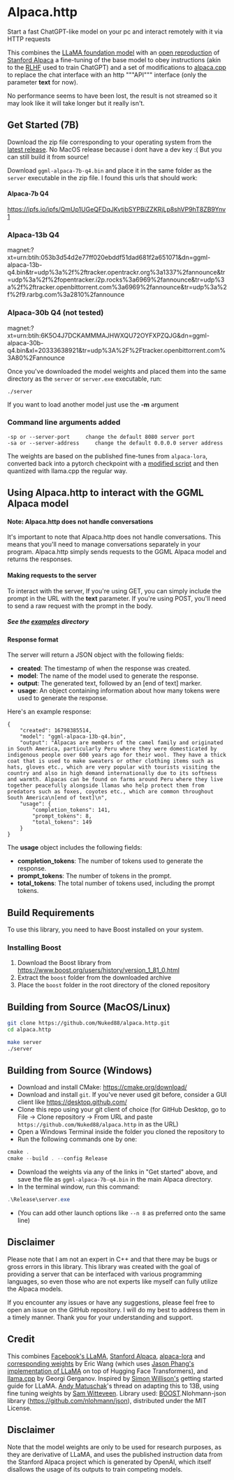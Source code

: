 # Alpaca.http

Start a fast ChatGPT-like model on your pc and interact remotely with it via HTTP requests

This combines the [LLaMA foundation model](https://github.com/facebookresearch/llama) with an [open reproduction](https://github.com/tloen/alpaca-lora) of [Stanford Alpaca](https://github.com/tatsu-lab/stanford_alpaca) a fine-tuning of the base model to obey instructions (akin to the [RLHF](https://huggingface.co/blog/rlhf) used to train ChatGPT) and a set of modifications to [alpaca.cpp]( https://github.com/antimatter15/alpaca.cpp) to replace the chat interface with an http """API""" interface (only the parameter **text** for now).

No performance seems to have been lost, the result is not streamed so it may look like it will take longer but it really isn't.

## Get Started (7B)


Download the zip file corresponding to your operating system from the [latest release](https://github.com/nuked88/alpaca.http/releases/latest). No MacOS release because i dont have a dev key :(  But you can still build it from source! 

Download `ggml-alpaca-7b-q4.bin` and place it in the same folder as the `server` executable in the zip file. I found this urls that should work: 

#### Alpaca-7b Q4
https://ipfs.io/ipfs/QmUp1UGeQFDqJKvtjbSYPBiZZKRjLp8shVP9hT8ZB9Ynv1

### Alpaca-13b Q4
magnet:?xt=urn:btih:053b3d54d2e77ff020ebddf51dad681f2a651071&dn=ggml-alpaca-13b-q4.bin&tr=udp%3a%2f%2ftracker.opentrackr.org%3a1337%2fannounce&tr=udp%3a%2f%2fopentracker.i2p.rocks%3a6969%2fannounce&tr=udp%3a%2f%2ftracker.openbittorrent.com%3a6969%2fannounce&tr=udp%3a%2f%2f9.rarbg.com%3a2810%2fannounce

### Alpaca-30b Q4 (not tested)
magnet:?xt=urn:btih:6K5O4J7DCKAMMMAJHWXQU72OYFXPZQJG&dn=ggml-alpaca-30b-q4.bin&xl=20333638921&tr=udp%3A%2F%2Ftracker.openbittorrent.com%3A80%2Fannounce


Once you've downloaded the model weights and placed them into the same directory as the `server` or `server.exe` executable, run:

```
./server
```

If you want to load another model just use the **-m** argument

### Command line arguments added
```
-sp or --server-port     change the default 8080 server port
-sa or --server-address     change the default 0.0.0.0 server address
```


The weights are based on the published fine-tunes from `alpaca-lora`, converted back into a pytorch checkpoint with a [modified script](https://github.com/tloen/alpaca-lora/pull/19) and then quantized with llama.cpp the regular way. 

## Using Alpaca.http to interact with the GGML Alpaca model

#### Note: Alpaca.http does not handle conversations
It's important to note that Alpaca.http does not handle conversations. This means that you'll need to manage conversations separately in your program. Alpaca.http simply sends requests to the GGML Alpaca model and returns the responses.

#### Making requests to the server
To interact with the server, If you're using GET, you can simply include the prompt in the URL with the **text** parameter. If you're using POST, you'll need to send a raw request with the prompt in the body.

##### See the [examples](https://github.com/Nuked88/alpaca.http/tree/master/examples) directory

#### Response format
The server will return a JSON object with the following fields:

* **created**: The timestamp of when the response was created.
* **model**: The name of the model used to generate the response.
* **output**: The generated text, followed by an [end of text] marker.
* **usage**: An object containing information about how many tokens were used to generate the response.


Here's an example response:

```
{
    "created": 16798385514,
    "model": "ggml-alpaca-13b-q4.bin",
    "output": "Alpacas are members of the camel family and originated in South America, particularly Peru where they were domesticated by indigenous people over 600 years ago for their wool. They have a thick coat that is used to make sweaters or other clothing items such as hats, gloves etc., which are very popular with tourists visiting the country and also in high demand internationally due to its softness and warmth. Alpacas can be found on farms around Peru where they live together peacefully alongside llamas who help protect them from predators such as foxes, coyotes etc., which are common throughout South America\n[end of text]\n",
    "usage": {
        "completion_tokens": 141,
        "prompt_tokens": 8,
        "total_tokens": 149
    }
}
```

The **usage** object includes the following fields:

* **completion_tokens**: The number of tokens used to generate the response.
* **prompt_tokens**: The number of tokens in the prompt.
* **total_tokens**: The total number of tokens used, including the prompt tokens.





## Build Requirements

To use this library, you need to have Boost installed on your system.

### Installing Boost

1. Download the Boost library from https://www.boost.org/users/history/version_1_81_0.html
2. Extract the `boost` folder from the downloaded archive
3. Place the `boost` folder in the root directory of the cloned repository

## Building from Source (MacOS/Linux)


```sh
git clone https://github.com/Nuked88/alpaca.http.git
cd alpaca.http

make server
./server
```


## Building from Source (Windows)

- Download and install CMake: <https://cmake.org/download/>
- Download and install `git`. If you've never used git before, consider a GUI client like <https://desktop.github.com/>
- Clone this repo using your git client of choice (for GitHub Desktop, go to File -> Clone repository -> From URL and paste `https://github.com/Nuked88/alpaca.http` in as the URL)
- Open a Windows Terminal inside the folder you cloned the repository to
- Run the following commands one by one:

```ps1
cmake .
cmake --build . --config Release
```

- Download the weights via any of the links in "Get started" above, and save the file as `ggml-alpaca-7b-q4.bin` in the main Alpaca directory.
- In the terminal window, run this command:
```ps1
.\Release\server.exe
```
- (You can add other launch options like `--n 8` as preferred onto the same line)


## Disclaimer

Please note that I am not an expert in C++ and that there may be bugs or gross errors in this library. This library was created with the goal of providing a server that can be interfaced with various programming languages, so even those who are not experts like myself can fully utilize the Alpaca models.

If you encounter any issues or have any suggestions, please feel free to open an issue on the GitHub repository. I will do my best to address them in a timely manner. Thank you for your understanding and support.

## Credit

This combines [Facebook's LLaMA](https://github.com/facebookresearch/llama), [Stanford Alpaca](https://crfm.stanford.edu/2023/03/13/alpaca.html), [alpaca-lora](https://github.com/tloen/alpaca-lora) and [corresponding weights](https://huggingface.co/tloen/alpaca-lora-7b/tree/main) by Eric Wang (which uses [Jason Phang's implementation of LLaMA](https://github.com/huggingface/transformers/pull/21955) on top of Hugging Face Transformers), and [llama.cpp](https://github.com/ggerganov/llama.cpp) by Georgi Gerganov. Inspired by [Simon Willison's](https://til.simonwillison.net/llms/llama-7b-m2) getting started guide for LLaMA. [Andy Matuschak](https://twitter.com/andy_matuschak/status/1636769182066053120)'s thread on adapting this to 13B, using fine tuning weights by [Sam Witteveen](https://huggingface.co/samwit/alpaca13B-lora). 
Library used: [BOOST](https://www.boost.org/).Nlohmann-json library (https://github.com/nlohmann/json), distributed under the MIT License.


## Disclaimer

Note that the model weights are only to be used for research purposes, as they are derivative of LLaMA, and uses the published instruction data from the Stanford Alpaca project which is generated by OpenAI, which itself disallows the usage of its outputs to train competing models. 


